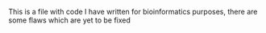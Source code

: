 This is a file with code I have written for bioinformatics purposes, there are some flaws which are yet to be fixed
